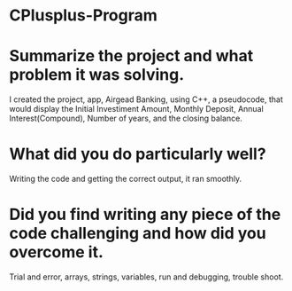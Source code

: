# CPlusplus-Program

# Summarize the project and what problem it was solving.
I created the project, app, Airgead Banking, using C++, a pseudocode, that would display the Initial Investiment Amount, Monthly Deposit, Annual Interest(Compound), Number of years, and the closing balance. 

# What did you do particularly well?
Writing the code and getting the correct output, it ran smoothly.

# Did you find writing any piece of the code challenging and how did you overcome it.
Trial and error, arrays, strings, variables, run and debugging, trouble shoot. 

